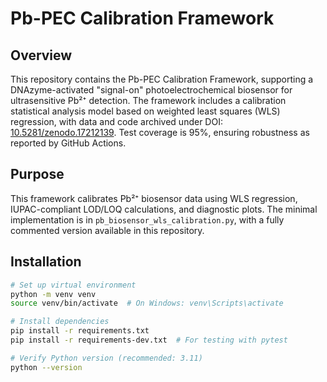 # Pb-PEC Calibration Framework

[<image-card alt="DOI" src="https://zenodo.org/badge/DOI/10.5281/zenodo.17212139.svg" ></image-card>](https://doi.org/10.5281/zenodo.17212139)
[<image-card alt="Coverage" src="https://img.shields.io/badge/coverage-95%25-brightgreen" ></image-card>](https://github.com/RAY186B/Pb-PEC-Calibration-Framework/actions)

## Overview
This repository contains the Pb-PEC Calibration Framework, supporting a DNAzyme-activated "signal-on" photoelectrochemical biosensor for ultrasensitive Pb²⁺ detection. The framework includes a calibration statistical analysis model based on weighted least squares (WLS) regression, with data and code archived under DOI: [10.5281/zenodo.17212139](https://doi.org/10.5281/zenodo.17212139). Test coverage is 95%, ensuring robustness as reported by GitHub Actions.

## Purpose
This framework calibrates Pb²⁺ biosensor data using WLS regression, IUPAC-compliant LOD/LOQ calculations, and diagnostic plots. The minimal implementation is in `pb_biosensor_wls_calibration.py`, with a fully commented version available in this repository<a href="https://github.com/RAY186B/Pb-PEC-Calibration-Framework" target="_blank" rel="noopener noreferrer nofollow"></a>.

## Installation
```bash
# Set up virtual environment 
python -m venv venv
source venv/bin/activate  # On Windows: venv\Scripts\activate

# Install dependencies
pip install -r requirements.txt
pip install -r requirements-dev.txt  # For testing with pytest

# Verify Python version (recommended: 3.11)
python --version
